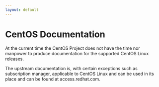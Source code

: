 ```yaml
---
layout: default
---
```


# CentOS Documentation

At the current time the CentOS Project does not have the time nor manpower to produce documentation for the supported CentOS Linux releases. 

The upstream documentation is, with certain exceptions such as subscription manager, applicable to CentOS Linux and can be used in its place and can be found at access.redhat.com.
